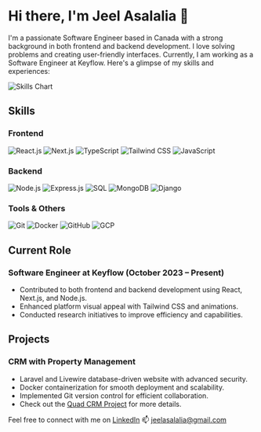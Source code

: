 # Hi there, I'm Jeel Asalalia 👋

I'm a passionate Software Engineer based in Canada with a strong background in both frontend and backend development. I love solving problems and creating user-friendly interfaces. Currently, I am working as a Software Engineer at Keyflow. Here's a glimpse of my skills and experiences:

![Skills Chart](https://myreadme.vercel.app/api/embed/jeel0?panels=userstatistics,commitgraph,toplanguages)

## Skills
### Frontend
![React.js](https://img.shields.io/badge/-React.js-61DAFB?style=flat-square&logo=react&logoColor=white)
![Next.js](https://img.shields.io/badge/-Next.js-000000?style=flat-square&logo=next.js&logoColor=white)
![TypeScript](https://img.shields.io/badge/-TypeScript-3178C6?style=flat-square&logo=typescript&logoColor=white)
![Tailwind CSS](https://img.shields.io/badge/-Tailwind_CSS-38B2AC?style=flat-square&logo=tailwind-css&logoColor=white)
![JavaScript](https://img.shields.io/badge/-JavaScript-F7DF1E?style=flat-square&logo=javascript&logoColor=white)


### Backend
![Node.js](https://img.shields.io/badge/-Node.js-339933?style=flat-square&logo=node.js&logoColor=white)
![Express.js](https://img.shields.io/badge/-Express.js-000000?style=flat-square&logo=express&logoColor=white)
![SQL](https://img.shields.io/badge/-SQL-4479A1?style=flat-square&logo=postgresql&logoColor=white)
![MongoDB](https://img.shields.io/badge/-MongoDB-47A248?style=flat-square&logo=mongodb&logoColor=white)
![Django](https://img.shields.io/badge/-Django-092E20?style=flat-square&logo=django&logoColor=white)

### Tools & Others
![Git](https://img.shields.io/badge/-Git-F05032?style=flat-square&logo=git&logoColor=white)
![Docker](https://img.shields.io/badge/-Docker-2496ED?style=flat-square&logo=docker&logoColor=white)
![GitHub](https://img.shields.io/badge/-GitHub-181717?style=flat-square&logo=github&logoColor=white)
![GCP](https://img.shields.io/badge/-GCP-4285F4?style=flat-square&logo=google-cloud&logoColor=white)

## Current Role

### Software Engineer at Keyflow (October 2023 – Present)
- Contributed to both frontend and backend development using React, Next.js, and Node.js.
- Enhanced platform visual appeal with Tailwind CSS and animations.
- Conducted research initiatives to improve efficiency and capabilities.

## Projects

### CRM with Property Management
- Laravel and Livewire database-driven website with advanced security.
- Docker containerization for smooth deployment and scalability.
- Implemented Git version control for efficient collaboration.
- Check out the [Quad CRM Project](https://www.algonquincollege.com/applied-research/2022/08/quad-crm-customer-relationship-management/) for more details.


Feel free to connect with me on [LinkedIn](https://www.linkedin.com/in/jeel-asalalia-47b798210/)
📫 jeelasalalia@gmail.com
